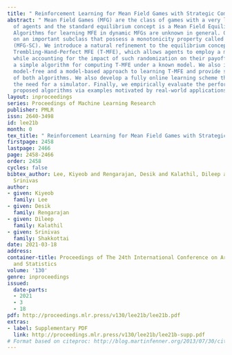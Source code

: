 ```yaml
---
title: " Reinforcement Learning for Mean Field Games with Strategic Complementarities "
abstract: " Mean Field Games (MFG) are the class of games with a very large number
  of agents and the standard equilibrium concept is a Mean Field Equilibrium (MFE).
  Algorithms for learning MFE in dynamic MFGs are unknown in general. Our focus is
  on an important subclass that possess a monotonicity property called Strategic Complementarities
  (MFG-SC). We introduce a natural refinement to the equilibrium concept that we call
  Trembling-Hand-Perfect MFE (T-MFE), which allows agents to employ a measure of randomization
  while accounting for the impact of such randomization on their payoffs. We propose
  a simple algorithm for computing T-MFE under a known model. We also introduce a
  model-free and a model-based approach to learning T-MFE and provide sample complexities
  of both algorithms. We also develop a fully online learning scheme that obviates
  the need for a simulator. Finally, we empirically evaluate the performance of the
  proposed algorithms via examples motivated by real-world applications. "
layout: inproceedings
series: Proceedings of Machine Learning Research
publisher: PMLR
issn: 2640-3498
id: lee21b
month: 0
tex_title: " Reinforcement Learning for Mean Field Games with Strategic Complementarities "
firstpage: 2458
lastpage: 2466
page: 2458-2466
order: 2458
cycles: false
bibtex_author: Lee, Kiyeob and Rengarajan, Desik and Kalathil, Dileep and Shakkottai,
  Srinivas
author:
- given: Kiyeob
  family: Lee
- given: Desik
  family: Rengarajan
- given: Dileep
  family: Kalathil
- given: Srinivas
  family: Shakkottai
date: 2021-03-18
address: 
container-title: Proceedings of The 24th International Conference on Artificial Intelligence
  and Statistics
volume: '130'
genre: inproceedings
issued:
  date-parts:
  - 2021
  - 3
  - 18
pdf: http://proceedings.mlr.press/v130/lee21b/lee21b.pdf
extras:
- label: Supplementary PDF
  link: http://proceedings.mlr.press/v130/lee21b/lee21b-supp.pdf
# Format based on citeproc: http://blog.martinfenner.org/2013/07/30/citeproc-yaml-for-bibliographies/
---
```

